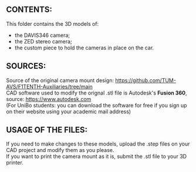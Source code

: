 ## CONTENTS:  
This folder contains the 3D models of:  
- the DAVIS346 camera;  
- the ZED stereo camera;  
- the custom piece to hold the cameras in place on the car.

## SOURCES:  
Source of the original camera mount design: https://github.com/TUM-AVS/F1TENTH-Auxiliaries/tree/main  
CAD software used to modify the orignal .stl file is Autodesk's **Fusion 360**, source: https://www.autodesk.com  
(For UniBo students: you can download the software for free if you sign up on their website using your academic mail address)  

## USAGE OF THE FILES:  
If you need to make changes to these models, upload the .step files on your CAD project and modify them as you please.  
If you want to print the camera mount as it is, submit the .stl file to your 3D printer.  

